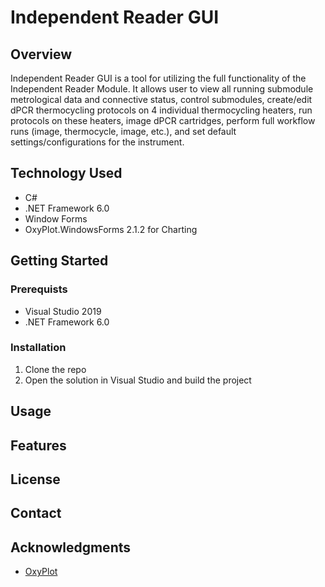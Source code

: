 # Independent Reader GUI

## Overview
Independent Reader GUI is a tool for utilizing the full functionality of the Independent Reader Module. It allows user to view all running submodule metrological data and connective status, control submodules, create/edit dPCR thermocycling protocols on 4 individual thermocycling heaters, run protocols on these heaters, image dPCR cartridges, perform full workflow runs (image, thermocycle, image, etc.), and set default settings/configurations for the instrument.

## Technology Used
- C#
- .NET Framework 6.0
- Window Forms
- OxyPlot.WindowsForms 2.1.2 for Charting

## Getting Started
### Prerequists
- Visual Studio 2019
- .NET Framework 6.0
### Installation
1. Clone the repo
2. Open the solution in Visual Studio and build the project

## Usage

## Features

## License

## Contact

## Acknowledgments
- [OxyPlot](https://github.com/oxyplot/oxyplot)
